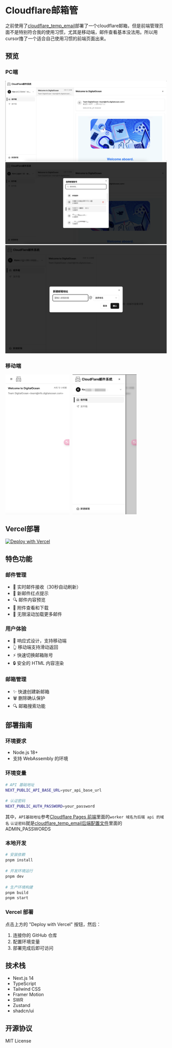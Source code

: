 # Cloudflare邮箱管

之前使用了[cloudflare_temp_email](https://github.com/dreamhunter2333/cloudflare_temp_email)部署了一个cloudflare邮箱，但是前端管理页面不是特别符合我的使用习惯，尤其是移动端，邮件查看基本没法用。所以用cursor撸了一个适合自己使用习惯的前端页面出来。

## 预览

### PC端

![PC端邮件列表](./screenshots/s1.png)
![PC端切换邮箱](./screenshots/s2.png)
![PC端新建邮箱](./screenshots/s3.png)

### 移动端

<div style="display: flex; gap: 10px;">
  <img src="./screenshots/s11.png" width="200" alt="移动端邮件列表" />
  <img src="./screenshots/s12.png" width="200" alt="移动端侧边栏" />
</div>

## Vercel部署

[![Deploy with Vercel](https://vercel.com/button)](https://vercel.com/new/clone?repository-url=https://github.com/jiangnan1224/cloudflare-email)



## 特色功能

### 邮件管理
- 🔄 实时邮件接收（30秒自动刷新）
- 📍 新邮件红点提示
- 🔍 邮件内容预览
- 📎 附件查看和下载
- 💨 无限滚动加载更多邮件

### 用户体验
- 📱 响应式设计，支持移动端
- 👆 移动端支持滑动返回
- ⚡️ 快速切换邮箱账号
- 🔒 安全的 HTML 内容渲染

### 邮箱管理
- ✨ 快速创建新邮箱
- 🗑️ 删除确认保护
- 🔍 邮箱搜索功能

## 部署指南

### 环境要求
- Node.js 18+
- 支持 WebAssembly 的环境

### 环境变量
```bash
# API 基础地址
NEXT_PUBLIC_API_BASE_URL=your_api_base_url

# 认证密码
NEXT_PUBLIC_AUTH_PASSWORD=your_password
```

其中，`API基础地址`参考[Cloudflare Pages 前端](https://temp-mail-docs.awsl.uk/zh/guide/ui/pages.html)里面的`worker 域名为后端 api 的域名`
`认证密码`就是[cloudflare_temp_email后端配置文件](https://temp-mail-docs.awsl.uk/zh/guide/cli/worker.html#%E4%BF%AE%E6%94%B9-wrangler-toml-%E9%85%8D%E7%BD%AE%E6%96%87%E4%BB%B6)里面的ADMIN_PASSWORDS

### 本地开发

```bash
# 安装依赖
pnpm install

# 开发环境运行
pnpm dev

# 生产环境构建
pnpm build
pnpm start
```

### Vercel 部署

点击上方的 "Deploy with Vercel" 按钮，然后：

1. 连接你的 GitHub 仓库
2. 配置环境变量
3. 部署完成后即可访问

## 技术栈

- Next.js 14
- TypeScript
- Tailwind CSS
- Framer Motion
- SWR
- Zustand
- shadcn/ui

## 开源协议

MIT License
